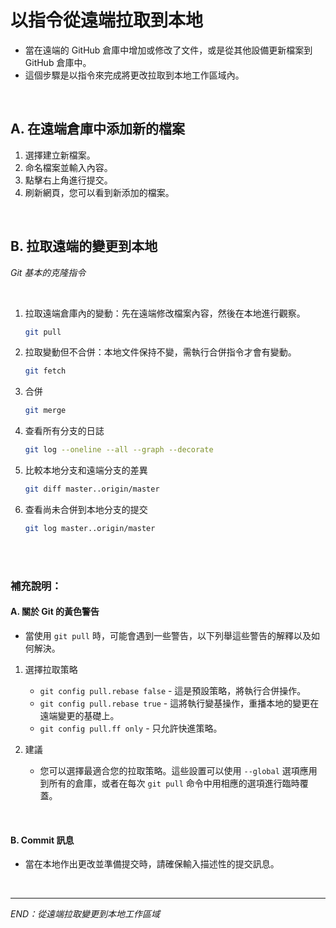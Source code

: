 # 以指令從遠端拉取到本地
- 當在遠端的 GitHub 倉庫中增加或修改了文件，或是從其他設備更新檔案到 GitHub 倉庫中。
- 這個步驟是以指令來完成將更改拉取到本地工作區域內。

<br>


## A. 在遠端倉庫中添加新的檔案
1. 選擇建立新檔案。
2. 命名檔案並輸入內容。
3. 點擊右上角進行提交。
4. 刷新網頁，您可以看到新添加的檔案。

<br>

## B. 拉取遠端的變更到本地

_Git 基本的克隆指令_

<br>

1. 拉取遠端倉庫內的變動：先在遠端修改檔案內容，然後在本地進行觀察。

   ```bash
   git pull
   ```

2. 拉取變動但不合併：本地文件保持不變，需執行合併指令才會有變動。

   ```bash
   git fetch
   ```


3. 合併

   ```bash
   git merge
   ```

4. 查看所有分支的日誌

   ```bash
   git log --oneline --all --graph --decorate
   ```


5. 比較本地分支和遠端分支的差異

   ```bash
   git diff master..origin/master
   ```

6. 查看尚未合併到本地分支的提交

   ```bash
   git log master..origin/master
   ```

<br>





<br>

### 補充說明：


#### A. 關於 Git 的黃色警告
- 當使用 `git pull` 時，可能會遇到一些警告，以下列舉這些警告的解釋以及如何解決。

1. 選擇拉取策略
    * `git config pull.rebase false` - 這是預設策略，將執行合併操作。
    * `git config pull.rebase true` - 這將執行變基操作，重播本地的變更在遠端變更的基礎上。
    * `git config pull.ff only` - 只允許快進策略。

2. 建議
    * 您可以選擇最適合您的拉取策略。這些設置可以使用 `--global` 選項應用到所有的倉庫，或者在每次 `git pull` 命令中用相應的選項進行臨時覆蓋。

<br>

#### B. Commit 訊息
- 當在本地作出更改並準備提交時，請確保輸入描述性的提交訊息。


<br>

---

_END：從遠端拉取變更到本地工作區域_